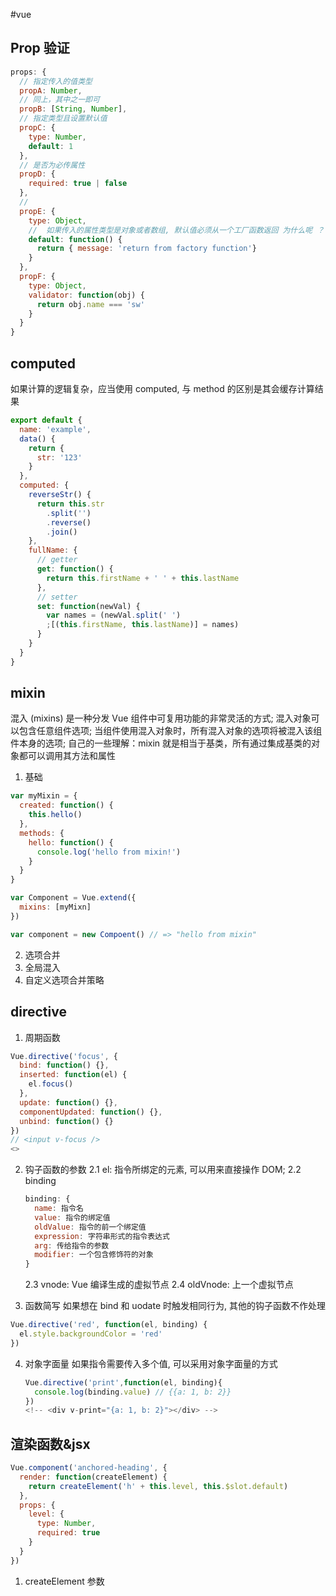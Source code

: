 #vue

## Prop 验证

```js
props: {
  // 指定传入的值类型
  propA: Number,
  // 同上，其中之一即可
  propB: [String, Number],
  // 指定类型且设置默认值
  propC: {
    type: Number,
    default: 1
  },
  // 是否为必传属性
  propD: {
    required: true | false
  },
  //
  propE: {
    type: Object,
    //  如果传入的属性类型是对象或者数组, 默认值必须从一个工厂函数返回 为什么呢 ？ 暂时没有找到答案！
    default: function() {
      return { message: 'return from factory function'}
    }
  },
  propF: {
    type: Object,
    validator: function(obj) {
      return obj.name === 'sw'
    }
  }
}
```

## computed

如果计算的逻辑复杂，应当使用 computed, 与 method 的区别是其会缓存计算结果

```js
export default {
  name: 'example',
  data() {
    return {
      str: '123'
    }
  },
  computed: {
    reverseStr() {
      return this.str
        .split('')
        .reverse()
        .join()
    },
    fullName: {
      // getter
      get: function() {
        return this.firstName + ' ' + this.lastName
      },
      // setter
      set: function(newVal) {
        var names = (newVal.split(' ')
        ;[(this.firstName, this.lastName)] = names)
      }
    }
  }
}
```

## mixin

混入 (mixins) 是一种分发 Vue 组件中可复用功能的非常灵活的方式;
混入对象可以包含任意组件选项;
当组件使用混入对象时，所有混入对象的选项将被混入该组件本身的选项;
自己的一些理解：mixin 就是相当于基类，所有通过集成基类的对象都可以调用其方法和属性

1. 基础

```js
var myMixin = {
  created: function() {
    this.hello()
  },
  methods: {
    hello: function() {
      console.log('hello from mixin!')
    }
  }
}

var Component = Vue.extend({
  mixins: [myMixn]
})

var component = new Compoent() // => "hello from mixin"
```

2. 选项合并
3. 全局混入
4. 自定义选项合并策略

## directive

1. 周期函数

```js
Vue.directive('focus', {
  bind: function() {},
  inserted: function(el) {
    el.focus()
  },
  update: function() {},
  componentUpdated: function() {},
  unbind: function() {}
})
// <input v-focus />
<>
```

2. 钩子函数的参数
   2.1 el: 指令所绑定的元素, 可以用来直接操作 DOM;
   2.2 binding

   ```js
   binding: {
     name: 指令名
     value: 指令的绑定值
     oldValue: 指令的前一个绑定值
     expression: 字符串形式的指令表达式
     arg: 传给指令的参数
     modifier: 一个包含修饰符的对象
   }
   ```

   2.3 vnode: Vue 编译生成的虚拟节点
   2.4 oldVnode: 上一个虚拟节点

3. 函数简写
   如果想在 bind 和 uodate 时触发相同行为, 其他的钩子函数不作处理

```js
Vue.directive('red', function(el, binding) {
  el.style.backgroundColor = 'red'
})
```

4. 对象字面量
   如果指令需要传入多个值, 可以采用对象字面量的方式

   ```js
   Vue.directive('print',function(el, binding){
     console.log(binding.value) // {{a: 1, b: 2}}
   })
   <!-- <div v-print="{a: 1, b: 2}"></div> -->
   ```

## 渲染函数&jsx

```js
Vue.component('anchored-heading', {
  render: function(createElement) {
    return createElement('h' + this.level, this.$slot.default)
  },
  props: {
    level: {
      type: Number,
      required: true
    }
  }
})
```

1. createElement 参数
